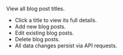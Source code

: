 View all blog post titles.
- Click a title to view its full details.
- Add new blog posts.
- Edit existing blog posts.
- Delete blog posts.
- All data changes persist via API requests.
